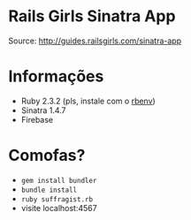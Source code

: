 # Rails Girls Sinatra App

Source: http://guides.railsgirls.com/sinatra-app

# Informações

- Ruby 2.3.2 (pls, instale com o [rbenv](https://github.com/rbenv/rbenv#installation))
- Sinatra 1.4.7
- Firebase

# Comofas?

- ```gem install bundler```
- ```bundle install```
- ```ruby suffragist.rb```
- visite localhost:4567

